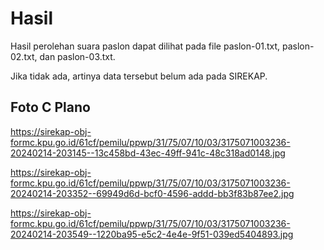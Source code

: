 # Hasil

Hasil perolehan suara paslon dapat dilihat pada file paslon-01.txt, paslon-02.txt, dan paslon-03.txt.

Jika tidak ada, artinya data tersebut belum ada pada SIREKAP.

## Foto C Plano

https://sirekap-obj-formc.kpu.go.id/61cf/pemilu/ppwp/31/75/07/10/03/3175071003236-20240214-203145--13c458bd-43ec-49ff-941c-48c318ad0148.jpg

https://sirekap-obj-formc.kpu.go.id/61cf/pemilu/ppwp/31/75/07/10/03/3175071003236-20240214-203352--69949d6d-bcf0-4596-addd-bb3f83b87ee2.jpg

https://sirekap-obj-formc.kpu.go.id/61cf/pemilu/ppwp/31/75/07/10/03/3175071003236-20240214-203549--1220ba95-e5c2-4e4e-9f51-039ed5404893.jpg
